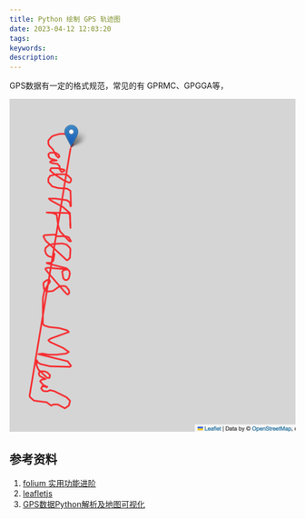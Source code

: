 ```yaml
---
title: Python 绘制 GPS 轨迹图
date: 2023-04-12 12:03:20
tags:
keywords:
description:
---
```


GPS数据有一定的格式规范，常见的有 GPRMC、GPGGA等，



![image-20230412203819928](20230412-draw-gps-path-with-python/image-20230412203819928.png)

## 参考资料

1. [folium 实用功能进阶](https://blog.csdn.net/qq_15028721/article/details/128408627)
2. [leafletjs](http://leafletjs.com)
3. [GPS数据Python解析及地图可视化](https://www.jianshu.com/p/f164c433baa1)
